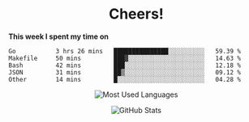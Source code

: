 <h1 align="center">Cheers!</h1>

**This week I spent my time on**
<!--START_SECTION:waka-->

```text
Go           3 hrs 26 mins   ███████████████░░░░░░░░░░   59.39 %
Makefile     50 mins         ███▓░░░░░░░░░░░░░░░░░░░░░   14.63 %
Bash         42 mins         ███░░░░░░░░░░░░░░░░░░░░░░   12.18 %
JSON         31 mins         ██▒░░░░░░░░░░░░░░░░░░░░░░   09.12 %
Other        14 mins         █░░░░░░░░░░░░░░░░░░░░░░░░   04.28 %
```

<!--END_SECTION:waka-->

<p align="center"><img src="https://github-readme-stats.vercel.app/api/top-langs/?username=thnkrn&layout=compact&hide=html&theme=tokyonight" alt="Most Used Languages" /></p>

<p align="center"><img src="https://github-readme-stats.vercel.app/api?username=thnkrn&show_icons=true&count_private=true&theme=tokyonight" alt="GitHub Stats" /></p>

<!-- <p align="center"><a href="https://wakatime.com"><img src="https://wakatime.com/share/@thnkrn/40092326-d1bd-471b-89da-9a7c63939402.png" /></p>
 -->
